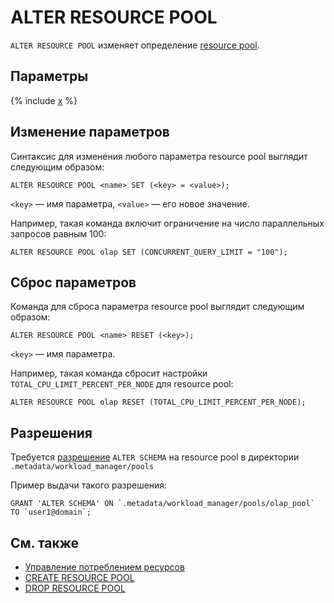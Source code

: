 # ALTER RESOURCE POOL

`ALTER RESOURCE POOL` изменяет определение [resource pool](../../../../concepts/gloassary#resource-pool.md).

## Параметры
{% include [x](_includes/resource_pool_parameters.md) %}

## Изменение параметров

Синтаксис для изменения любого параметра resource pool выглядит следующим образом:

```yql
ALTER RESOURCE POOL <name> SET (<key> = <value>);
```

`<key>` — имя параметра, `<value>` — его новое значение.

Например, такая команда включит ограничение на число параллельных запросов равным 100:

```yql
ALTER RESOURCE POOL olap SET (CONCURRENT_QUERY_LIMIT = "100");
```

## Сброс параметров

Команда для сброса параметра resource pool выглядит следующим образом:

```yql
ALTER RESOURCE POOL <name> RESET (<key>);
```

```<key>``` — имя параметра.

Например, такая команда сбросит настройки `TOTAL_CPU_LIMIT_PERCENT_PER_NODE` для resource pool:

```yql
ALTER RESOURCE POOL olap RESET (TOTAL_CPU_LIMIT_PERCENT_PER_NODE);
```

## Разрешения

Требуется [разрешение](../yql/reference/syntax/grant#permissions-list) `ALTER SCHEMA` на resource pool в директории `.metadata/workload_manager/pools`

Пример выдачи такого разрешения:
```yql
GRANT 'ALTER SCHEMA' ON `.metadata/workload_manager/pools/olap_pool` TO `user1@domain`;
```

## См. также

* [Управление потреблением ресурсов](../../../dev/resource-pools-and-classifiers.md)
* [CREATE RESOURCE POOL](create-resource-pool.md)
* [DROP RESOURCE POOL](drop-resource-pool.md)